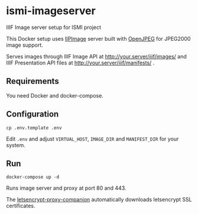 # ismi-imageserver

IIIF Image server setup for ISMI project

This Docker setup uses [IIPImage](https://github.com/ruven/iipsrv) server built with 
[OpenJPEG](https://github.com/uclouvain/openjpeg) for JPEG2000 image support.

Serves images through IIIF Image API at http://your.server/iiif/images/ and 
IIIF Presentation API files at http://your.server/iiif/manifests/ .

## Requirements

You need Docker and docker-compose.

## Configuration

```
cp .env.template .env
```

Edit `.env` and adjust `VIRTUAL_HOST`, `IMAGE_DIR` and `MANIFEST_DIR` for your system.

## Run

```
docker-compose up -d
```

Runs image server and proxy at port 80 and 443.

The [letsencrypt-proxy-companion](https://github.com/JrCs/docker-letsencrypt-nginx-proxy-companion) automatically downloads letsencrypt SSL certificates.

